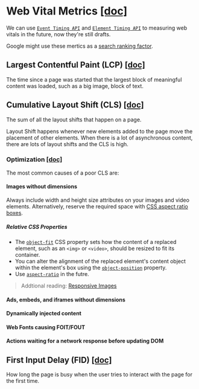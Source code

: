 # Web Vital Metrics [[doc]](https://web.dev/vitals/)

We can use [`Event Timing API`](https://wicg.github.io/event-timing/) and [`Element Timing API`](https://wicg.github.io/element-timing/) to measuring web vitals in the future, now they're still drafts.

Google might use these mertics as a [search ranking factor](https://support.google.com/webmasters/answer/9205520?hl=en).

## Largest Contentful Paint (LCP) [[doc]](https://web.dev/lcp/)

The time since a page was started that the largest block of meaningful content was loaded, such as a big image, block of text.

## Cumulative Layout Shift (CLS) [[doc]](https://web.dev/cls/)

The sum of all the layout shifts that happen on a page.

Layout Shift happens whenever new elements added to the page move the placement of other elements. When there is a lot of asynchronous content, there are lots of layout shifts and the CLS is high.

### Optimization [[doc]](https://web.dev/optimize-cls/)

The most common causes of a poor CLS are:

#### Images without dimensions

Always include width and height size attributes on your images and video elements. Alternatively, reserve the required space with [CSS aspect ratio boxes](https://css-tricks.com/aspect-ratio-boxes/).

##### Relative CSS Properties

- The [`object-fit`](https://developer.mozilla.org/en-US/docs/Web/CSS/object-fit) CSS property sets how the content of a replaced element, such as an `<img>` or `<video>`, should be resized to fit its container.
- You can alter the alignment of the replaced element's content object within the element's box using the [`object-position`](https://developer.mozilla.org/en-US/docs/Web/CSS/object-position) property.
- Use [`aspect-ratio`](https://developer.mozilla.org/en-US/docs/Web/CSS/aspect-ratio) in the futre.

> Addtional reading: [Responsive Images](https://css-tricks.com/responsive-images-css/)

#### Ads, embeds, and iframes without dimensions

#### Dynamically injected content

#### Web Fonts causing FOIT/FOUT

#### Actions waiting for a network response before updating DOM

## First Input Delay (FID) [[doc]](https://web.dev/fid/)

How long the page is busy when the user tries to interact with the page for the first time.
